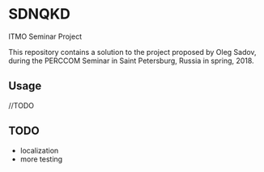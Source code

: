 # SDNQKD
ITMO Seminar Project

This repository contains a solution to the project proposed by Oleg Sadov, during the PERCCOM Seminar in Saint Petersburg, Russia in spring, 2018.

## Usage

//TODO

## TODO

- localization
- more testing
